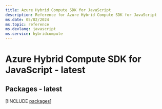 ```yaml
---
title: Azure Hybrid Compute SDK for JavaScript
description: Reference for Azure Hybrid Compute SDK for JavaScript
ms.date: 05/02/2024
ms.topic: reference
ms.devlang: javascript
ms.service: hybridcompute
---
```

# Azure Hybrid Compute SDK for JavaScript - latest
## Packages - latest
[!INCLUDE [packages](hybrid-compute-index.md)]